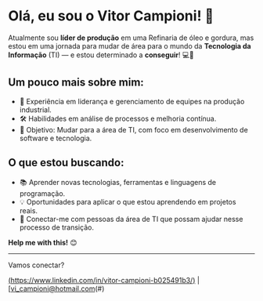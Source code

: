 # Olá, eu sou o Vitor Campioni! 👋

Atualmente sou **líder de produção** em uma Refinaria de óleo e gordura, mas estou em uma jornada para mudar de área para o mundo da **Tecnologia da Informação** (TI) — e estou determinado a **conseguir**! 💻🚀

## Um pouco mais sobre mim:

- 💼 Experiência em liderança e gerenciamento de equipes na produção industrial.
- 🛠️ Habilidades em análise de processos e melhoria contínua.
- 🎯 Objetivo: Mudar para a área de TI, com foco em desenvolvimento de software e tecnologia.
  
## O que estou buscando:

- 📚 Aprender novas tecnologias, ferramentas e linguagens de programação.
- 💡 Oportunidades para aplicar o que estou aprendendo em projetos reais.
- 🙌 Conectar-me com pessoas da área de TI que possam ajudar nesse processo de transição.

**Help me with this!** 😊

---

Vamos conectar?

[(https://www.linkedin.com/in/vitor-campioni-b025491b3/)](#) | [vi_campioni@hotmail.com(#)

